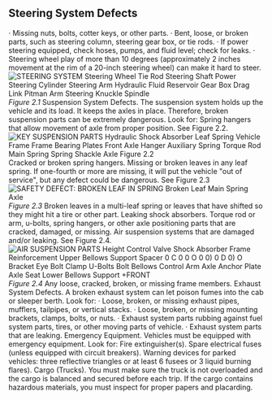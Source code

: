 ## Steering System Defects
· Missing nuts, bolts, cotter keys, or other parts.
· Bent, loose, or broken parts, such as steering column, steering gear box, or tie rods.
· If power steering equipped, check hoses, pumps, and fluid level; check for leaks.
· Steering wheel play of more than 10 degrees (approximately 2 inches movement at the rim of a 20-inch steering wheel) can make it hard to steer.
![STEERING SYSTEM Steering Wheel Tie Rod Steering Shaft Power Steering Cylinder Steering Arm Hydraulic Fluid Reservoir Gear Box Drag Link Pitman Arm Steering Knuckle Spindle]()
_Figure 2.1_
Suspension System Defects. The suspension system holds up the vehicle and its load. It keeps the axles in place. Therefore, broken suspension parts can be extremely dangerous. Look for: Spring hangers that allow movement of axle from proper position. See Figure 2.2.
![KEY SUSPENSION PARTS Hydraulic Shock Absorber Leaf Spring Vehicle Frame Frame Bearing Plates Front Axle Hanger Auxiliary Spring Torque Rod Main Spring Spring Shackle Axle Figure 2.2]()
Cracked or broken spring hangers.
Missing or broken leaves in any leaf spring. If one-fourth or more are missing, it will put the vehicle "out of service", but any defect could be dangerous. See Figure 2.3
![SAFETY DEFECT: BROKEN LEAF IN SPRING Broken Leaf Main Spring Axle]()
_Figure 2.3_
Broken leaves in a multi-leaf spring or leaves that have shifted so they might hit a tire or other part. Leaking shock absorbers.
Torque rod or arm, u-bolts, spring hangers, or other axle positioning parts that are cracked, damaged, or missing.
Air suspension systems that are damaged and/or leaking. See Figure 2.4.
![AIR SUSPENSION PARTS Height Control Valve Shock Absorber Frame Reinforcement Upper Bellows Support Spacer 0 C 0 0 O 0 0) 0 D 0) O Bracket Eye Bolt Clamp U-Bolts Bolt Bellows Control Arm Axle Anchor Plate Axle Seat Lower Bellows Support +FRONT]()
_Figure 2.4_
Any loose, cracked, broken, or missing frame members.
Exhaust System Defects. A broken exhaust system can let poison fumes into the cab or sleeper berth. Look for:
· Loose, broken, or missing exhaust pipes, mufflers, tailpipes, or vertical stacks.
· Loose, broken, or missing mounting brackets, clamps, bolts, or nuts.
· Exhaust system parts rubbing against fuel system parts, tires, or other moving parts of vehicle.
· Exhaust system parts that are leaking.
Emergency Equipment. Vehicles must be equipped with emergency equipment. Look for: Fire extinguisher(s).
Spare electrical fuses (unless equipped with circuit breakers).
Warning devices for parked vehicles: three reflective triangles or at least 6 fusees or 3 liquid burning flares).
Cargo (Trucks). You must make sure the truck is not overloaded and the cargo is balanced and secured before each trip. If the cargo contains hazardous materials, you must inspect for proper papers and placarding.
